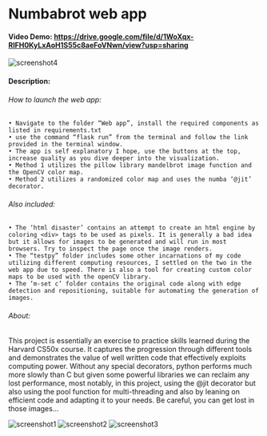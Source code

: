 # Numbabrot web app

#### Video Demo:  <https://drive.google.com/file/d/1WoXqx-RlFH0KyLxAoH1S55c8aeFoVNwn/view?usp=sharing>

![screenshot4](https://user-images.githubusercontent.com/109744044/193240431-870a079a-f6cf-461e-850a-77600e0d74f8.jpg)
#### Description:
###### How to launch the web app:

    • Navigate to the folder “Web app”, install the required components as listed in requirements.txt
    • use the command “flask run” from the terminal and follow the link provided in the terminal window.
    • The app is self explanatory I hope, use the buttons at the top, increase quality as you dive deeper into the visualization. 
    • Method 1 utilizes the pillow library mandelbrot image function and the OpenCV color map.
    • Method 2 utilizes a randomized color map and uses the numba ‘@jit’ decorator.

###### Also included:

    • The ‘html disaster’ contains an attempt to create an html engine by coloring <div> tags to be used as pixels. It is generally a bad idea but it allows for images to be generated and will run in most browsers. Try to inspect the page once the image renders.
    • The “testpy” folder includes some other incarnations of my code utilizing different computing resources, I settled on the two in the web app due to speed. There is also a tool for creating custom color maps to be used with the openCV library.
    • The ‘m-set c’ folder contains the original code along with edge detection and repositioning, suitable for automating the generation of images.

###### About:

This project is essentially an exercise to practice skills learned during the Harvard CS50x course. It captures the progression through different tools and demonstrates the value of well written code that effectively exploits computing power. Without any special decorators, python performs much more slowly than C but given some powerful libraries we can reclaim any lost performance, most notably, in this project, using the @jit decorator but also using the pool function for multi-threading and also by leaning on efficient code and adapting it to your needs. Be careful, you can get lost in those images...

![screenshot1](https://user-images.githubusercontent.com/109744044/193240348-709f8abe-3709-4a0e-a839-ed8b732fda4e.jpg)
![screenshot2](https://user-images.githubusercontent.com/109744044/193240563-abe302d4-a81c-48f4-9c20-30d5034689fe.jpg)
![screenshot3](https://user-images.githubusercontent.com/109744044/193240564-e6760a45-9fda-4559-a893-cead31b56751.jpg)

